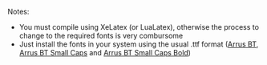 Notes:
- You must compile using XeLatex (or LuaLatex), otherwise the process to change to the required fonts is very combursome
- Just install the fonts in your system using the usual .ttf format ([Arrus BT](https://www.fonts100.com/font+5384_Arrus+BT.html), [Arrus BT Small Caps](https://freefontsdownload.net/free-arrus_smcap_bt-font-66394.htm) and [Arrus BT Small Caps Bold](http://fonts3.com/fonts/a/Arrus-SmCap-BT-Bold-Small-Cap.html)) 